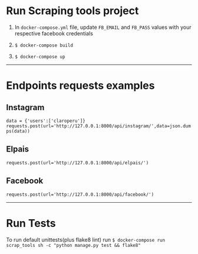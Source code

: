 
# Run Scraping tools project

1. In `docker-compose.yml` file, update `FB_EMAIL` and `FB_PASS` values with your respective facebook credentials

2. `$ docker-compose build`

3. `$ docker-compose up`

---

# Endpoints requests examples

## Instagram

`data = {'users':['claroperu']}`
`requests.post(url='http://127.0.0.1:8000/api/instagram/',data=json.dumps(data))`

## Elpais

`requests.post(url='http://127.0.0.1:8000/api/elpais/')`

## Facebook

`requests.post(url='http://127.0.0.1:8000/api/facebook/')`

---

# Run Tests

To run default unittests(plus flake8 lint) run 
`$ docker-compose run scrap_tools sh -c "python manage.py test && flake8"`
